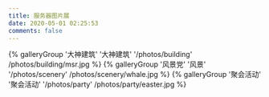 ```yaml
---
title: 服务器图片展
date: 2020-05-01 02:25:53
comments: false
---
```


<div class="gallery-group-main">
{% galleryGroup '大神建筑' '大神建筑' '/photos/building' /photos/building/msr.jpg %}
{% galleryGroup '风景党' '风景' '/photos/scenery' /photos/scenery/whale.jpg %}
{% galleryGroup '聚会活动' '聚会活动' '/photos/party' /photos/party/easter.jpg %}
</div>

